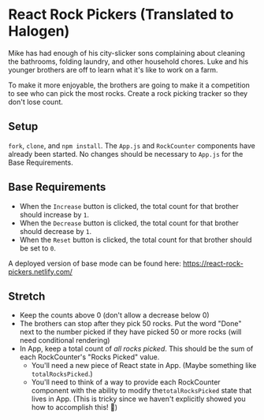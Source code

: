 # React Rock Pickers (Translated to Halogen)

Mike has had enough of his city-slicker sons complaining about cleaning the bathrooms, folding laundry, and other household chores. Luke and his younger brothers are off to learn what it's like to work on a farm.

To make it more enjoyable, the brothers are going to make it a competition to see who can pick the most rocks. Create a rock picking tracker so they don't lose count.

## Setup

`fork`, `clone`, and `npm install`. The `App.js` and `RockCounter` components have already been started. No changes should be necessary to `App.js` for the Base Requirements. 

## Base Requirements

- When the `Increase` button is clicked, the total count for that brother should increase by `1`.
- When the `Decrease` button is clicked, the total count for that brother should decrease by `1`.
- When the `Reset` button is clicked, the total count for that brother should be set to `0`.

A deployed version of base mode can be found here: https://react-rock-pickers.netlify.com/

## Stretch

- Keep the counts above 0 (don't allow a decrease below 0)
- The brothers can stop after they pick 50 rocks. Put the word "Done" next to the number picked if they have picked 50 or more rocks (will need conditional rendering)
- In App, keep a total count of *all rocks picked*. This should be the sum of each RockCounter's "Rocks Picked" value.
    - You'll need a new piece of React state in App. (Maybe something like `totalRocksPicked`.)
    - You'll need to think of a way to provide each RockCounter component with the ability to modify the`totalRocksPicked` state that lives in App. (This is tricky since we haven't explicitly showed you how to accomplish this! 🙂)
